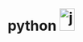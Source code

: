 # python <a href="https://www.pngwing.com/en/search?q=python#google_vignette" target="_blank" rel="noreferrer"> <img src="https://w7.pngwing.com/pngs/234/329/png-transparent-python-logo-thumbnail.png" alt="java" width="30" height="45"/> </a>